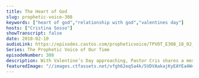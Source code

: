 ```yaml
---
title: The Heart of God
slug: prophetic-voice-308
keywords: ["heart of god","relationship with god","valentines day"]
hosts: ["Cristina Sosso"]
showTranscript: false
date: 2018-02-10
audioLink: https://episodes.castos.com/propheticvoice/TPVOT_E308_18_02_10-11_The_Heart_of_God.mp3
Series: The Prophetic Voice of Our Time
episodeNumber: 308
description: With Valentine’s Day approaching, Pastor Cris shares a message on the heart of God. An original song “Be My Valentine” is also included at the end of this broadcast.
featuredImage: "//images.ctfassets.net/vfgh62eq5a4k/5VDVAakajKyEAYEa4W4Gc2/f33a4dca654f7dd398ec9a5f762db857/denise-johnson-528379-unsplash-compressor.jpg"
---
```

